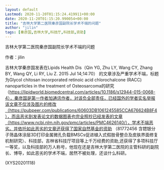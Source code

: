 ```yaml
---
layout: default
Lastmod: 2020-11-20T01:15:24.419911+00:00
date: 2020-11-20T01:15:20.990054+00:00
title: "吉林大学第二医院秦彦国副院长学术不端的问题"
author: "jilin"
tags: [秦彦国,吉林大学,科技厅,科技部,资助]
---
```


吉林大学第二医院秦彦国副院长学术不端的问题

作者：jilin

吉林大学秦彦国发表在Lipids Health Dis（Qin YG, Zhu LY, Wang CY, Zhang BY, Wang QY, Li RY, Liu Z. 2015 Jul 14;14:70） 的文章涉及严重学术不端，标题为Glycol chitosan incorporated retinoic acid chlorochalcone (RACC) nanoparticles in the treatment of Osteosarcoma的研究（https://lipidworld.biomedcentral.com/articles/10.1186/s12944-015-0068-4），秦彦国是第一作者加通讯作者，对该负全部责任，已经国外的学者实名举报该文章不仅涉及图片的修改（https://pubpeer.com/publications/60603DB1061245585CCA676624B8F4），而且恶劣到发表论文的数据图表也完全照抄已经发表的文章（https://www.ncbi.nlm.nih.gov/pmc/articles/PMC4626140/），学术不端恶劣。并依托如此恶劣的文章还获得了国家自然基金的资助 （81772456 含锶银分子筛晶体涂层3D打印金属微孔负载BMSCs促进植入式假肢骨整合及皮肤界面修复机制研究）、科技部，吉林省科技厅项目等上千万经费的资助,还获得了多项科技厅一等奖，以及科技部的万人称号，他现在还是吉林大学第二医院的主管科研的副院长、博导，如此恶劣的学术不端，居然不被处理，还谈什么科研。

(XYS20201118)

